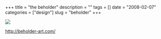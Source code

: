 +++
title = "the beholder"
description = ""
tags = []
date = "2008-02-07"
categories = ["design"]
slug = "beholder"
+++


 

  <div id="screens-thumbs" class="clearfix">
    <div class="txt-center" id="design-submission"><a href="http://beholder-art.com/"><img id='bluga-thumbnail-967' class='bluga-thumbnail large' src='//media.konigi.com/bluga/
wt47f27ef31cc46_0.jpg'/></a></div>  
  </div>   
<p><a href="http://beholder-art.com/">http://beholder-art.com/</a></p>




